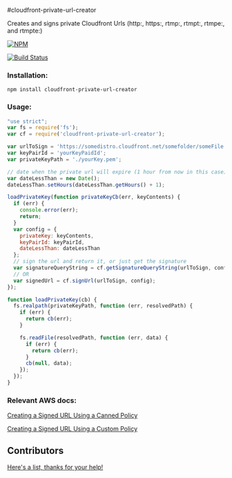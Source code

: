 #cloudfront-private-url-creator

Creates and signs private Cloudfront Urls (http:, https:, rtmp:, rtmpt:, rtmpe:, and rtmpte:)

[![NPM](https://nodei.co/npm/cloudfront-private-url-creator.png)](https://nodei.co/npm/cloudfront-private-url-creator/)

[![Build Status](https://travis-ci.org/maxnachlinger/cloudfront-private-url-creator.svg?branch=master)](https://travis-ci.org/maxnachlinger/cloudfront-private-url-creator)

### Installation:
```
npm install cloudfront-private-url-creator
```
### Usage:
```javascript
"use strict";
var fs = require('fs');
var cf = require('cloudfront-private-url-creator');

var urlToSign = 'https://somedistro.cloudfront.net/somefolder/someFile';
var keyPairId = 'yourKeyPaidId';
var privateKeyPath = './yourKey.pem';

// date when the private url will expire (1 hour from now in this case)
var dateLessThan = new Date();
dateLessThan.setHours(dateLessThan.getHours() + 1);

loadPrivateKey(function privateKeyCb(err, keyContents) {
  if (err) {
    console.error(err);
    return;
  }
  var config = {
    privateKey: keyContents,
    keyPairId: keyPairId,
    dateLessThan: dateLessThan
  };
  // sign the url and return it, or just get the signature
  var signatureQueryString = cf.getSignatureQueryString(urlToSign, config);
  // OR
  var signedUrl = cf.signUrl(urlToSign, config);
});

function loadPrivateKey(cb) {
  fs.realpath(privateKeyPath, function (err, resolvedPath) {
    if (err) {
      return cb(err);
    }

    fs.readFile(resolvedPath, function (err, data) {
      if (err) {
        return cb(err);
      }
      cb(null, data);
    });
  });
}
```
### Relevant AWS docs:
[Creating a Signed URL Using a Canned Policy](http://docs.aws.amazon.com/AmazonCloudFront/latest/DeveloperGuide/private-content-creating-signed-url-canned-policy.html)

[Creating a Signed URL Using a Custom Policy](http://docs.aws.amazon.com/AmazonCloudFront/latest/DeveloperGuide/private-content-creating-signed-url-custom-policy.html)

## Contributors
[Here's a list, thanks for your help!](https://github.com/maxnachlinger/cloudfront-private-url-creator/graphs/contributors)
